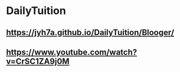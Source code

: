 # DailyTuition

## https://jyh7a.github.io/DailyTuition/Blooger/

## https://www.youtube.com/watch?v=CrSC1ZA9j0M
